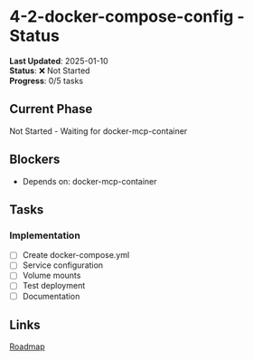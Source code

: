 # 4-2-docker-compose-config - Status
**Last Updated**: 2025-01-10  
**Status**: ❌ Not Started  
**Progress**: 0/5 tasks

## Current Phase
Not Started - Waiting for docker-mcp-container

## Blockers
- Depends on: docker-mcp-container

## Tasks
### Implementation
- [ ] Create docker-compose.yml
- [ ] Service configuration
- [ ] Volume mounts
- [ ] Test deployment
- [ ] Documentation

## Links
[Roadmap](../../roadmap.md)

